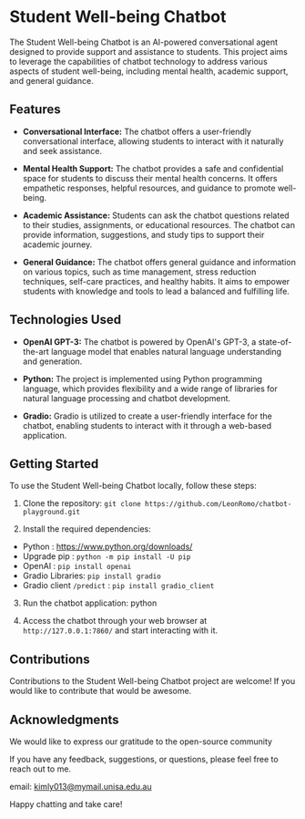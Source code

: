 # Student Well-being Chatbot

The Student Well-being Chatbot is an AI-powered conversational agent designed to provide support and assistance to students. This project aims to leverage the capabilities of chatbot technology to address various aspects of student well-being, including mental health, academic support, and general guidance.

## Features

- **Conversational Interface:** The chatbot offers a user-friendly conversational interface, allowing students to interact with it naturally and seek assistance.

- **Mental Health Support:** The chatbot provides a safe and confidential space for students to discuss their mental health concerns. It offers empathetic responses, helpful resources, and guidance to promote well-being.

- **Academic Assistance:** Students can ask the chatbot questions related to their studies, assignments, or educational resources. The chatbot can provide information, suggestions, and study tips to support their academic journey.

- **General Guidance:** The chatbot offers general guidance and information on various topics, such as time management, stress reduction techniques, self-care practices, and healthy habits. It aims to empower students with knowledge and tools to lead a balanced and fulfilling life.

## Technologies Used

- **OpenAI GPT-3:** The chatbot is powered by OpenAI's GPT-3, a state-of-the-art language model that enables natural language understanding and generation.

- **Python:** The project is implemented using Python programming language, which provides flexibility and a wide range of libraries for natural language processing and chatbot development.

- **Gradio:** Gradio is utilized to create a user-friendly interface for the chatbot, enabling students to interact with it through a web-based application.

## Getting Started

To use the Student Well-being Chatbot locally, follow these steps:

1. Clone the repository:
   `git clone https://github.com/LeonRomo/chatbot-playground.git`


2. Install the required dependencies:
  - Python : https://www.python.org/downloads/
  - Upgrade pip : `python -m pip install -U pip`
  - OpenAI : `pip install openai`
  - Gradio Libraries: `pip install gradio`
  - Gradio client `/predict` : `pip install gradio_client`


3. Run the chatbot application:
python <application file path>


4. Access the chatbot through your web browser at `http://127.0.0.1:7860/` and start interacting with it.

## Contributions

Contributions to the Student Well-being Chatbot project are welcome! If you would like to contribute that would be awesome. 

## Acknowledgments

We would like to express our gratitude to the open-source community

If you have any feedback, suggestions, or questions, please feel free to reach out to me.

email: kimly013@mymail.unisa.edu.au

Happy chatting and take care!

